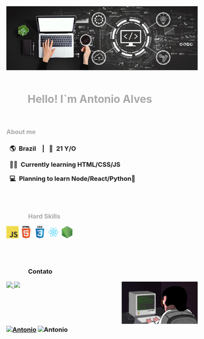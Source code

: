 <div  align="center">
<img alt="Computador" src="./image/notebook.jpg">
</div>
<br>
<h1 style="color:darkgrey;">&emsp;&emsp;Hello! I`m Antonio Alves
</h1>
<br>
<h3 style="color:darkgrey;" >About me<h3>
<p>&ensp;🌎&ensp;Brazil&emsp;| &ensp;👦&ensp;21 Y/O</p>
<p>&ensp;👨‍💻&ensp;Currently learning HTML/CSS/JS</p>
<p>&ensp;💻&ensp;Planning to learn Node/React/Python🐍</p>
<br><br>
    
<p style="color:darkgrey;" >&ensp;&ensp;&ensp;&ensp;&emsp;&ensp;Hard Skills</p>
<code><img height="32" src="https://raw.githubusercontent.com/github/explore/80688e429a7d4ef2fca1e82350fe8e3517d3494d/topics/javascript/javascript.png"/></code>
<code><img height="32" src="https://raw.githubusercontent.com/github/explore/80688e429a7d4ef2fca1e82350fe8e3517d3494d/topics/html/html.png" alt="HTML5"/></code>
<code><img height="32" src="https://raw.githubusercontent.com/github/explore/80688e429a7d4ef2fca1e82350fe8e3517d3494d/topics/css/css.png" alt="CSS"/></code>
<code><img height="32" src="https://raw.githubusercontent.com/github/explore/80688e429a7d4ef2fca1e82350fe8e3517d3494d/topics/react/react.png" alt="react"/></code>	
<code><img height="32" src="https://raw.githubusercontent.com/github/explore/80688e429a7d4ef2fca1e82350fe8e3517d3494d/topics/nodejs/nodejs.png" alt="node"/></code>
    
<br><br>
<div align="bottom">

&ensp;&ensp;&ensp;&ensp;&emsp;&ensp;Contato

<a href="https://web.whatsapp.com/send?phone=+5511959070839" target="blank"> 
    <img src="https://img.shields.io/badge/WhatsApp-25D366?style=for-the-badge&logo=whatsapp&logoColor=white"  width=100>
</a>
        
<a href="mailto:antonioalves987654321@gmail.com">
    <img src="https://img.shields.io/badge/Gmail-D14836?style=for-the-badge&logo=gmail&logoColor=white" target="_blank" width=75>
</a><img src="./image/prog.gif" width=200 align=right>

</div>
<br><br><br><br>

[![Antonio](https://github-readme-stats.vercel.app/api?username=AntonioAlvesFilho&theme=dark&fault&show_icons=true)](https://github.com/AntonioAlvesFilho/) 
    ![Antonio](https://github-readme-stats.vercel.app/api/top-langs/?username=AntonioAlvesFilho&&layout=compact=true&theme=dark)
